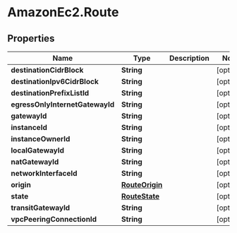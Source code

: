 # AmazonEc2.Route

## Properties

Name | Type | Description | Notes
------------ | ------------- | ------------- | -------------
**destinationCidrBlock** | **String** |  | [optional] 
**destinationIpv6CidrBlock** | **String** |  | [optional] 
**destinationPrefixListId** | **String** |  | [optional] 
**egressOnlyInternetGatewayId** | **String** |  | [optional] 
**gatewayId** | **String** |  | [optional] 
**instanceId** | **String** |  | [optional] 
**instanceOwnerId** | **String** |  | [optional] 
**localGatewayId** | **String** |  | [optional] 
**natGatewayId** | **String** |  | [optional] 
**networkInterfaceId** | **String** |  | [optional] 
**origin** | [**RouteOrigin**](RouteOrigin.md) |  | [optional] 
**state** | [**RouteState**](RouteState.md) |  | [optional] 
**transitGatewayId** | **String** |  | [optional] 
**vpcPeeringConnectionId** | **String** |  | [optional] 


